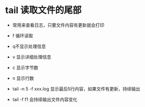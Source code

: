 # tail 读取文件的尾部

- 常用来查看日志，只要文件内容有更新就会打印
- f 循环读取
- q不显示处理信息
- v 显示详细处理信息
- c 显示字节数
- n 显示行数

- tail -n 5 -f xxx.log 显示最后5行内容，如果文件有更新，持续输出
- tail -f f1 会持续输出文件内容变化
